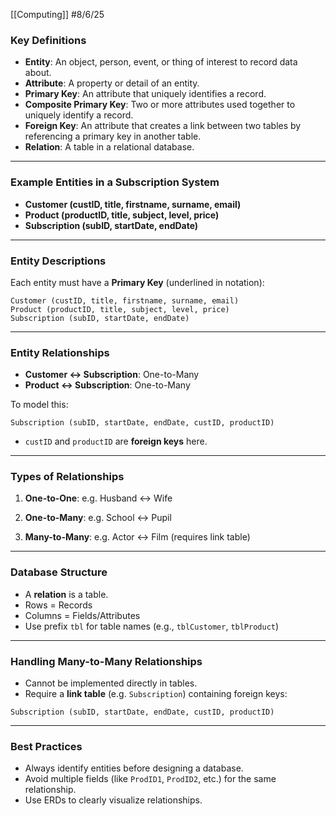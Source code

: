 [[Computing]]
#8/6/25
### **Key Definitions**

- **Entity**: An object, person, event, or thing of interest to record data about.
- **Attribute**: A property or detail of an entity.
- **Primary Key**: An attribute that uniquely identifies a record.
- **Composite Primary Key**: Two or more attributes used together to uniquely identify a record.
- **Foreign Key**: An attribute that creates a link between two tables by referencing a primary key in another table.
- **Relation**: A table in a relational database.
---
### **Example Entities in a Subscription System**

- **Customer (custID, title, firstname, surname, email)**
- **Product (productID, title, subject, level, price)**
- **Subscription (subID, startDate, endDate)**

---

### **Entity Descriptions**

Each entity must have a **Primary Key** (underlined in notation):

```
Customer (custID, title, firstname, surname, email) 
Product (productID, title, subject, level, price) 
Subscription (subID, startDate, endDate)
```
---

### **Entity Relationships**

- **Customer ↔ Subscription**: One-to-Many
- **Product ↔ Subscription**: One-to-Many

To model this:

```
Subscription (subID, startDate, endDate, custID, productID)
```

- `custID` and `productID` are **foreign keys** here.

---

### **Types of Relationships**

1. **One-to-One**: e.g. Husband ↔ Wife
    
2. **One-to-Many**: e.g. School ↔ Pupil
    
3. **Many-to-Many**: e.g. Actor ↔ Film (requires link table)
    

---

### **Database Structure**

- A **relation** is a table.
- Rows = Records
- Columns = Fields/Attributes
- Use prefix `tbl` for table names (e.g., `tblCustomer`, `tblProduct`)

---

### **Handling Many-to-Many Relationships**

- Cannot be implemented directly in tables.
- Require a **link table** (e.g. `Subscription`) containing foreign keys:
```
Subscription (subID, startDate, endDate, custID, productID)
```

---

### **Best Practices**

- Always identify entities before designing a database.
- Avoid multiple fields (like `ProdID1`, `ProdID2`, etc.) for the same relationship.
- Use ERDs to clearly visualize relationships.